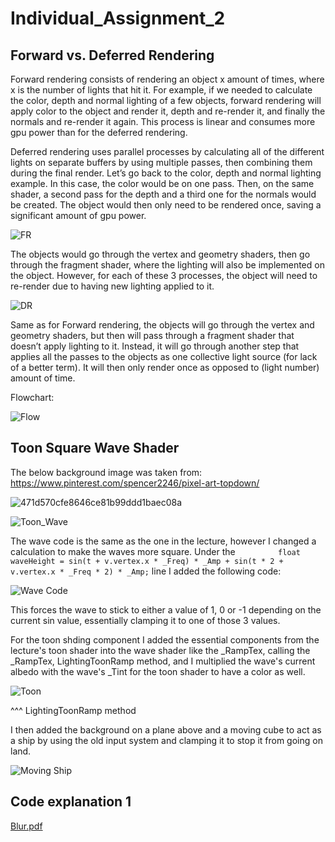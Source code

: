 # Individual_Assignment_2
 
## Forward vs. Deferred Rendering


Forward rendering consists of rendering an object x amount of times, where x is the number of lights that hit it. For example, if we needed to calculate the color, depth and normal lighting of a few objects, forward rendering will apply color to the object and render it, depth and re-render it, and finally the normals and re-render it again. This process is linear and consumes more gpu power than for the deferred rendering.

Deferred rendering uses parallel processes by calculating all of the different lights on separate buffers by using multiple passes, then combining them during the final render. Let’s go back to the color, depth and normal lighting example. In this case, the color would be on one pass. Then, on the same shader, a second pass for the depth and a third one for the normals would be created. The object would then only need to be rendered once, saving a significant amount of gpu power.


![FR](https://user-images.githubusercontent.com/116387786/228300638-83feaad4-c475-4930-9c37-fae755548200.png)

The objects would go through the vertex and geometry shaders, then go through the fragment shader, where the lighting will also be implemented on the object. However, for each of these 3 processes, the object will need to re-render due to having new lighting applied to it.

![DR](https://user-images.githubusercontent.com/116387786/228300634-d9077cd3-ba64-4973-ba19-21b4adfe8aa5.png)

Same as for Forward rendering, the objects will go through the vertex and geometry shaders, but then will pass through a fragment shader that doesn’t apply lighting to it. Instead, it will go through another step that applies all the passes to the objects as one collective light source (for lack of a better term). It will then only render once as opposed to (light number) amount of time.

Flowchart:

![Flow](https://user-images.githubusercontent.com/116387786/228305080-897c7f74-066e-4c79-bd26-978b6a6de686.png)


## Toon Square Wave Shader

The below background image was taken from: https://www.pinterest.com/spencer2246/pixel-art-topdown/

![471d570cfe8646ce81b99ddd1baec08a](https://user-images.githubusercontent.com/116387786/228314311-aeadf945-2ff5-481a-9aa1-b74253511cb7.jpg)


![Toon_Wave](https://user-images.githubusercontent.com/116387786/228310395-8e0a3c79-f3bc-4e9a-9dec-7aaaf7374d9d.png)

The wave code is the same as the one in the lecture, however I changed a calculation to make the waves more square.
Under the `			float waveHeight = sin(t + v.vertex.x * _Freq) * _Amp + sin(t * 2 + v.vertex.x * _Freq * 2) * _Amp;` line I added the following code:

![Wave Code](https://user-images.githubusercontent.com/116387786/228311803-6bffe29d-e097-4660-baf5-9a11e7483da8.png)

This forces the wave to stick to either a value of 1, 0 or -1 depending on the current sin value, essentially clamping it to one of those 3 values.

For the toon shding component I added the essential components from the lecture's toon shader into the wave shader like the _RampTex, calling the _RampTex, LightingToonRamp method, and I multiplied the wave's current albedo with the wave's _Tint for the toon shader to have a color as well.

![Toon](https://user-images.githubusercontent.com/116387786/228313044-0f336e41-376c-4854-98b7-c5a722f9a7c2.png)

^^^ LightingToonRamp method


I then added the background on a plane above and a moving cube to act as a ship by using the old input system and clamping it to stop it from going on land.

![Moving Ship](https://user-images.githubusercontent.com/116387786/228319872-c305e173-97ef-45b4-83bf-56622b26bd71.png)


## Code explanation 1

[Blur.pdf](https://github.com/SuGerMarLo/Individual_Assignment_2/files/11105245/Blur.pdf)


